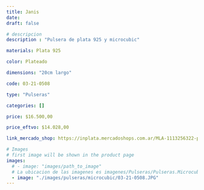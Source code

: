 ```yaml
---
title: Janis
date: 
draft: false

# descripcion
description : "Pulsera de plata 925 y microcubic"

materials: Plata 925

color: Plateado

dimensions: "20cm largo"

code: 03-21-0508

type: "Pulseras"

categories: []

price: $16.500,00

price_eftvo: $14.028,00

link_mercado_shop: https://inplata.mercadoshops.com.ar/MLA-1113256322-pulsera-de-plata-y-cristales-cubic-janis-mujer-_JM

# Images
# first image will be shown in the product page
images:
  # - image: "images/path_to_image"
  # La ubicacion de las imagenes es imagenes/Pulseras/Pulseras.Microcubic/03-21-0508-janis
  - image: "./images/pulseras/microcubic/03-21-0508.JPG"
---
```

